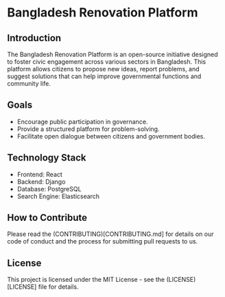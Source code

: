 # Bangladesh Renovation Platform

## Introduction

The Bangladesh Renovation Platform is an open-source initiative designed to foster civic engagement across various
sectors in Bangladesh. This platform allows citizens to propose new ideas, report problems, and suggest solutions that
can help improve governmental functions and community life.

## Goals

- Encourage public participation in governance.
- Provide a structured platform for problem-solving.
- Facilitate open dialogue between citizens and government bodies.

## Technology Stack

- Frontend: React
- Backend: Django
- Database: PostgreSQL
- Search Engine: Elasticsearch

## How to Contribute

Please read the (CONTRIBUTING)[CONTRIBUTING.md] for details on our code of conduct and the process for submitting pull requests to us.

## License

This project is licensed under the MIT License - see the (LICENSE)[LICENSE] file for details.
